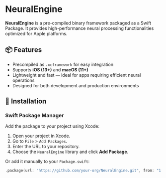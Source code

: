 # NeuralEngine

**NeuralEngine** is a pre-compiled binary framework packaged as a Swift Package. It provides high-performance neural processing functionalities optimized for Apple platforms.

## 📦 Features

- Precompiled as `.xcframework` for easy integration
- Supports **iOS (13+)** and **macOS (11+)**
- Lightweight and fast — ideal for apps requiring efficient neural operations
- Designed for both development and production environments

## 🔧 Installation

### Swift Package Manager

Add the package to your project using Xcode:

1. Open your project in Xcode.
2. Go to `File` > `Add Packages`.
3. Enter the URL to your repository.
4. Choose the `NeuralEngine` library and click **Add Package**.

Or add it manually to your `Package.swift`:

```swift
.package(url: "https://github.com/your-org/NeuralEngine.git", from: "1.0.0")
